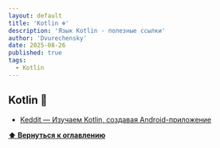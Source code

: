 ```yaml
---
layout: default
title: 'Kotlin ❄️'
description: 'Язык Kotlin - полезные ссылки'
author: 'Dvurechensky'
date: 2025-08-26
published: true
tags:
  - Kotlin
---
```


## Kotlin 🚩

- [Keddit — Изучаем Kotlin, создавая Android-приложение](https://medium.com/@juanchosaravia/learn-kotlin-while-developing-an-android-app-introduction-567e21ff9664)

**[⬆ Вернуться к оглавлению](../index.md)**
